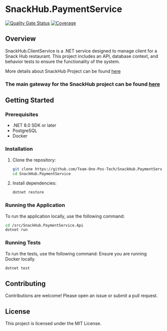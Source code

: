 # SnackHub.PaymentService
[![Quality Gate Status](https://sonarcloud.io/api/project_badges/measure?project=Team-One-Pos-Tech_SnackHub.Payment&metric=alert_status)](https://sonarcloud.io/summary/new_code?id=Team-One-Pos-Tech_SnackHub.Payment)
[![Coverage](https://sonarcloud.io/api/project_badges/measure?project=Team-One-Pos-Tech_SnackHub.Payment&metric=coverage)](https://sonarcloud.io/summary/new_code?id=Team-One-Pos-Tech_SnackHub.Payment)

## Overview
SnackHub.ClientService is a .NET service designed to manage client for a Snack Hub restaurant. This project includes an API, database context, and behavior tests to ensure the functionality of the system.

More details about SnackHub Project can be found [here](https://github.com/Team-One-Pos-Tech/SnackHub/wiki)

### The main gateway for the SnackHub project can be found [here](github.com/Team-One-Pos-Tech/SnackHub.ApiGateway)

## Getting Started

### Prerequisites

- .NET 8.0 SDK or later
- PostgreSQL
- Docker

### Installation

1. Clone the repository:
    ```sh
    git clone https://github.com/Team-One-Pos-Tech/SnackHub.PaymentService.git
    cd SnackHub.PaymentService
    ```

2. Install dependencies:
    ```sh
    dotnet restore
    ```

### Running the Application

To run the application locally, use the following command:
```sh
cd /src/SnackHub.PaymentService.Api
dotnet run
```

### Running Tests

To run the tests, use the following command:
Ensure you are running Docker locally.
```sh
dotnet test
```

## Contributing

Contributions are welcome! Please open an issue or submit a pull request.

## License

This project is licensed under the MIT License.

